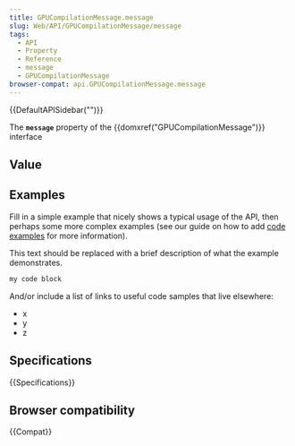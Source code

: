 ```yaml
---
title: GPUCompilationMessage.message
slug: Web/API/GPUCompilationMessage/message
tags:
  - API
  - Property
  - Reference
  - message
  - GPUCompilationMessage
browser-compat: api.GPUCompilationMessage.message
---
```

{{DefaultAPISidebar("")}}

The **`message`** property of the {{domxref("GPUCompilationMessage")}} interface 

## Value



## Examples

Fill in a simple example that nicely shows a typical usage of the API, then perhaps some more complex examples (see our guide on how to add [code examples](/en-US/docs/MDN/Contribute/Structures/Code_examples) for more information).

This text should be replaced with a brief description of what the example demonstrates.

```js
my code block
```

And/or include a list of links to useful code samples that live elsewhere:

*   x
*   y
*   z

## Specifications

{{Specifications}}

## Browser compatibility

{{Compat}}


